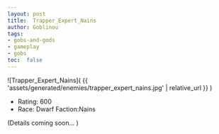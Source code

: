 ```yaml
---
layout: post
title:  Trapper_Expert_Nains
author: Goblinou
tags:
- gobs-and-gods
- gameplay
- gobs
toc:  false
---
```


![Trapper_Expert_Nains]( {{ 'assets/generated/enemies/trapper_expert_nains.jpg' | relative_url }} )
- Rating: 600
- Race: Dwarf  Faction:Nains

(Details coming soon... )